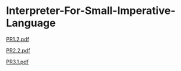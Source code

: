 # Interpreter-For-Small-Imperative-Language

[PR1.2.pdf](https://github.com/evanvang/Interpreter-For-Small-Imperative-Language/files/10544668/PR1.2.1.pdf)


[PR2.2.pdf](https://github.com/evanvang/Interpreter-For-Small-Imperative-Language/files/10544669/PR2.2.1.pdf)


[PR3.1.pdf](https://github.com/evanvang/Interpreter-For-Small-Imperative-Language/files/10544650/PR3.1.pdf)

